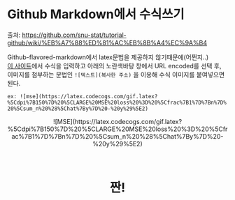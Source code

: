 # Github Markdown에서 수식쓰기

출처: https://github.com/snu-stat/tutorial-github/wiki/%EB%A7%88%ED%81%AC%EB%8B%A4%EC%9A%B4

Github-flavored-markdown에서 latex문법을 제공하지 않기때문에(어쩐지..)
<br/>
[이 사이트](https://www.codecogs.com/latex/eqneditor.php)에서 수식을 입력하고 아래의 노란색바탕 창에서 URL encoded를 선택 후,    
이미지를 첨부하는 문법인 `![텍스트](복사한 주소)` 을 이용해 수식 이미지를 붙여넣으면 된다.

`ex: ![mse](https://latex.codecogs.com/gif.latex?%5Cdpi%7B150%7D%20%5CLARGE%20MSE%20loss%20%3D%20%5Cfrac%7B1%7D%7Bn%7D%20%5Csum_n%20%28%5Chat%7By%7D%20-%20y%29%5E2) `
<br/>
<p align="center">![MSE](https://latex.codecogs.com/gif.latex?%5Cdpi%7B150%7D%20%5CLARGE%20MSE%20loss%20%3D%20%5Cfrac%7B1%7D%7Bn%7D%20%5Csum_n%20%28%5Chat%7By%7D%20-%20y%29%5E2)
</p>
<br/>

<h1 align="center">짠!</h1>

